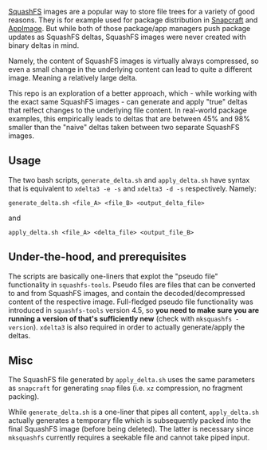 [SquashFS](https://www.kernel.org/doc/html/latest/filesystems/squashfs.html) images are a popular way to store file trees for a variety of good reasons. They is for example used for package distribution in [Snapcraft](https://snapcraft.io) and [AppImage](https://appimage.org). But while both of those package/app managers push package updates as SquashFS deltas, SquashFS images were never created with binary deltas in mind.

Namely, the content of SquashFS images is virtually always compressed, so even a small change in the underlying content can lead to quite a different image. Meaning a relatively large delta.

This repo is an exploration of a better approach, which - while working with the exact same SquashFS images - can generate and apply "true" deltas that relfect changes to the underlying file content. In real-world package examples, this empirically leads to deltas that are between 45% and 98% smaller than the "naive" deltas taken between two separate SquashFS images.

## Usage

The two bash scripts, `generate_delta.sh` and `apply_delta.sh` have syntax that is equivalent to `xdelta3 -e -s` and `xdelta3 -d -s` respectively. Namely:
```
generate_delta.sh <file_A> <file_B> <output_delta_file>
```
and
```
apply_delta.sh <file_A> <delta_file> <output_file_B>
```

## Under-the-hood, and prerequisites
The scripts are basically one-liners that explot the "pseudo file" functionality in `squashfs-tools`. Pseudo files are files that can be converted to and from SquashFS images, and contain the decoded/decompressed content of the respective image. Full-fledged pseudo file functionality was introduced in `squashfs-tools` version 4.5, so **you need to make sure you are running a version of that's sufficiently new** (check with `mksquashfs -version`). `xdelta3` is also required in order to actually generate/apply the deltas.

## Misc
The SquashFS file generated by `apply_delta.sh` uses the same parameters as `snapcraft` for generating `snap` files (i.e. `xz` compression, no fragment packing).

While `generate_delta.sh` is a one-liner that pipes all content, `apply_delta.sh` actually generates a temporary file which is subsequently packed into the final SquashFS image (before being deleted). The latter is necessary since `mksquashfs` currently requires a seekable file and cannot take piped input.
